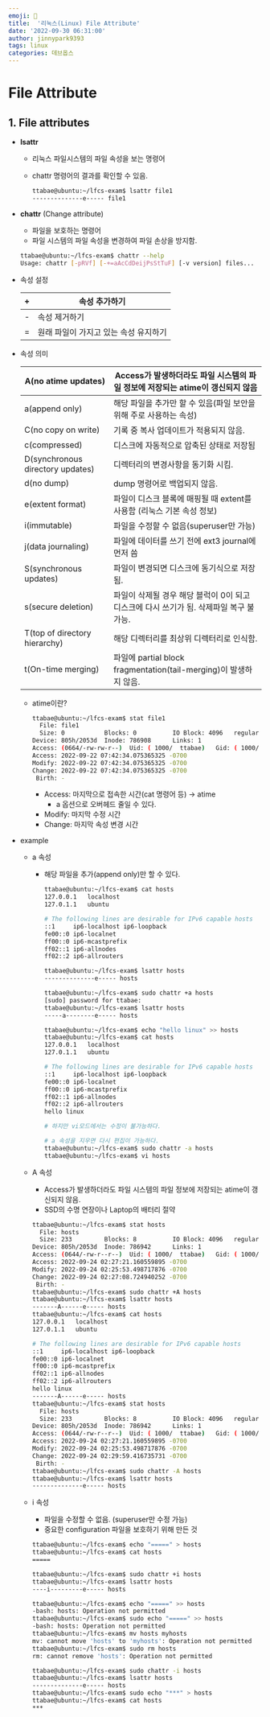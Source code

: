 ```yaml
---
emoji: 💫
title:  '리눅스(Linux) File Attribute'
date: '2022-09-30 06:31:00'
author: jinnypark9393
tags: linux
categories: 데브옵스
---
```


# File Attribute

## 1. File attributes

- **lsattr**
    - 리눅스 파일시스템의 파일 속성을 보는 명령어
    - chattr 명령어의 결과를 확인할 수 있음.
        
        ```bash
        ttabae@ubuntu:~/lfcs-exam$ lsattr file1
        --------------e----- file1
        ```
        
- **chattr** (Change attribute)
    - 파일을 보호하는 명령어
    - 파일 시스템의 파일 속성을 변경하여 파일 손상을 방지함.
    
    ```bash
    ttabae@ubuntu:~/lfcs-exam$ chattr --help
    Usage: chattr [-pRVf] [-+=aAcCdDeijPsStTuF] [-v version] files...
    ```
    
- 속성 설정
    
    
    | + | 속성 추가하기 |
    | --- | --- |
    | - | 속성 제거하기 |
    | = | 원래 파일이 가지고 있는 속성 유지하기 |
- 속성 의미
    
    
    | A(no atime updates) | Access가 발생하더라도 파일 시스템의 파일 정보에 저장되는 atime이 갱신되지 않음 |
    | --- | --- |
    | a(append only) | 해당 파일을 추가만 할 수 있음(파일 보안을 위해 주로 사용하는 속성) |
    | C(no copy on write) | 기록 중 복사 업데이트가 적용되지 않음. |
    | c(compressed) | 디스크에 자동적으로 압축된 상태로 저장됨 |
    | D(synchronous directory updates) | 디렉터리의 변경사항을 동기화 시킴. |
    | d(no dump) | dump 명령어로 백업되지 않음. |
    | e(extent format) | 파일이 디스크 블록에 매핑될 때 extent를 사용함 (리눅스 기본 속성 정보) |
    | i(immutable) | 파일을 수정할 수 없음(superuser만 가능) |
    | j(data journaling) | 파일에 데이터를 쓰기 전에 ext3 journal에 먼저 씀 |
    | S(synchronous updates) | 파일이 변경되면 디스크에 동기식으로 저장됨. |
    | s(secure deletion) | 파일이 삭제될 경우 해당 블럭이 0이 되고 디스크에 다시 쓰기가 됨. 삭제파일 복구 불가능. |
    | T(top of directory hierarchy) | 해당 디렉터리를 최상위 디렉터리로 인식함. |
    | t(On-time merging) | 파일에 partial block fragmentation(tail-merging)이 발생하지 않음. |
    - atime이란?
        
        ```bash
        ttabae@ubuntu:~/lfcs-exam$ stat file1
          File: file1
          Size: 0         	Blocks: 0          IO Block: 4096   regular empty file
        Device: 805h/2053d	Inode: 786908      Links: 1
        Access: (0664/-rw-rw-r--)  Uid: ( 1000/  ttabae)   Gid: ( 1000/  ttabae)
        Access: 2022-09-22 07:42:34.075365325 -0700
        Modify: 2022-09-22 07:42:34.075365325 -0700
        Change: 2022-09-22 07:42:34.075365325 -0700
         Birth: -
        ```
        
        - Access: 마지막으로 접속한 시간(cat 명령어 등) → atime
            - a 옵션으로 오버헤드 줄일 수 있다.
        - Modify: 마지막 수정 시간
        - Change: 마지막 속성 변경 시간

- example
    - a 속성
        - 해당 파일을 추가(append only)만 할 수 있다.
            
            ```bash
            ttabae@ubuntu:~/lfcs-exam$ cat hosts
            127.0.0.1	localhost
            127.0.1.1	ubuntu
            
            # The following lines are desirable for IPv6 capable hosts
            ::1     ip6-localhost ip6-loopback
            fe00::0 ip6-localnet
            ff00::0 ip6-mcastprefix
            ff02::1 ip6-allnodes
            ff02::2 ip6-allrouters
            
            ttabae@ubuntu:~/lfcs-exam$ lsattr hosts 
            --------------e----- hosts
            
            ttabae@ubuntu:~/lfcs-exam$ sudo chattr +a hosts 
            [sudo] password for ttabae: 
            ttabae@ubuntu:~/lfcs-exam$ lsattr hosts 
            -----a--------e----- hosts
            
            ttabae@ubuntu:~/lfcs-exam$ echo "hello linux" >> hosts 
            ttabae@ubuntu:~/lfcs-exam$ cat hosts
            127.0.0.1	localhost
            127.0.1.1	ubuntu
            
            # The following lines are desirable for IPv6 capable hosts
            ::1     ip6-localhost ip6-loopback
            fe00::0 ip6-localnet
            ff00::0 ip6-mcastprefix
            ff02::1 ip6-allnodes
            ff02::2 ip6-allrouters
            hello linux
            
            # 하지만 vi모드에서는 수정이 불가능하다.
            
            # a 속성을 지우면 다시 편집이 가능하다.
            ttabae@ubuntu:~/lfcs-exam$ sudo chattr -a hosts 
            ttabae@ubuntu:~/lfcs-exam$ vi hosts
            ```
            
    
    - A 속성
        - Access가 발생하더라도 파일 시스템의 파일 정보에 저장되는 atime이 갱신되지 않음.
        - SSD의 수명 연장이나 Laptop의 배터리 절약
        
        ```bash
        ttabae@ubuntu:~/lfcs-exam$ stat hosts 
          File: hosts
          Size: 233       	Blocks: 8          IO Block: 4096   regular file
        Device: 805h/2053d	Inode: 786942      Links: 1
        Access: (0644/-rw-r--r--)  Uid: ( 1000/  ttabae)   Gid: ( 1000/  ttabae)
        Access: 2022-09-24 02:27:21.160559895 -0700
        Modify: 2022-09-24 02:25:53.498717876 -0700
        Change: 2022-09-24 02:27:08.724940252 -0700
         Birth: -
        ttabae@ubuntu:~/lfcs-exam$ sudo chattr +A hosts
        ttabae@ubuntu:~/lfcs-exam$ lsattr hosts 
        -------A------e----- hosts
        ttabae@ubuntu:~/lfcs-exam$ cat hosts 
        127.0.0.1	localhost
        127.0.1.1	ubuntu
        
        # The following lines are desirable for IPv6 capable hosts
        ::1     ip6-localhost ip6-loopback
        fe00::0 ip6-localnet
        ff00::0 ip6-mcastprefix
        ff02::1 ip6-allnodes
        ff02::2 ip6-allrouters
        hello linux
        -------A------e----- hosts
        ttabae@ubuntu:~/lfcs-exam$ stat hosts 
          File: hosts
          Size: 233       	Blocks: 8          IO Block: 4096   regular file
        Device: 805h/2053d	Inode: 786942      Links: 1
        Access: (0644/-rw-r--r--)  Uid: ( 1000/  ttabae)   Gid: ( 1000/  ttabae)
        Access: 2022-09-24 02:27:21.160559895 -0700
        Modify: 2022-09-24 02:25:53.498717876 -0700
        Change: 2022-09-24 02:29:59.416735731 -0700
         Birth: -
        ttabae@ubuntu:~/lfcs-exam$ sudo chattr -A hosts 
        ttabae@ubuntu:~/lfcs-exam$ lsattr hosts 
        --------------e----- hosts
        ```
        
    
    - i 속성
        - 파일을 수정할 수 없음. (superuser만 수정 가능)
        - 중요한 configuration 파일을 보호하기 위해 만든 것
        
        ```bash
        ttabae@ubuntu:~/lfcs-exam$ echo "=====" > hosts
        ttabae@ubuntu:~/lfcs-exam$ cat hosts 
        =====
        
        ttabae@ubuntu:~/lfcs-exam$ sudo chattr +i hosts 
        ttabae@ubuntu:~/lfcs-exam$ lsattr hosts 
        ----i---------e----- hosts
        
        ttabae@ubuntu:~/lfcs-exam$ echo "=====" >> hosts
        -bash: hosts: Operation not permitted
        ttabae@ubuntu:~/lfcs-exam$ sudo echo "=====" >> hosts
        -bash: hosts: Operation not permitted
        ttabae@ubuntu:~/lfcs-exam$ mv hosts myhosts
        mv: cannot move 'hosts' to 'myhosts': Operation not permitted
        ttabae@ubuntu:~/lfcs-exam$ sudo rm hosts 
        rm: cannot remove 'hosts': Operation not permitted
        
        ttabae@ubuntu:~/lfcs-exam$ sudo chattr -i hosts 
        ttabae@ubuntu:~/lfcs-exam$ lsattr hosts 
        --------------e----- hosts
        ttabae@ubuntu:~/lfcs-exam$ sudo echo "***" > hosts 
        ttabae@ubuntu:~/lfcs-exam$ cat hosts 
        ***
        ```

<br/>